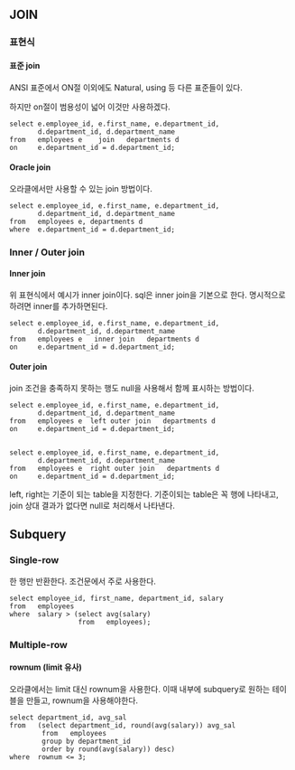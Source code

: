 ## JOIN

### 표현식

#### 표준 join

ANSI 표준에서 ON절 이외에도 Natural, using 등 다른 표준들이 있다.

하지만 on절이 범용성이 넓어 이것만 사용하겠다.

```
select e.employee_id, e.first_name, e.department_id, 
       d.department_id, d.department_name
from   employees e    join   departments d
on     e.department_id = d.department_id;
```



#### Oracle join

오라클에서만 사용할 수 있는 join 방법이다.

```
select e.employee_id, e.first_name, e.department_id, 
       d.department_id, d.department_name
from   employees e, departments d
where  e.department_id = d.department_id;
```



### Inner / Outer join

#### Inner join

위 표현식에서 예시가 inner join이다. sql은 inner join을 기본으로 한다. 명시적으로 하려면 inner를 추가하면된다.

```
select e.employee_id, e.first_name, e.department_id, 
       d.department_id, d.department_name
from   employees e   inner join   departments d
on     e.department_id = d.department_id;
```



#### Outer join

join 조건을 충족하지 못하는 행도 null을 사용해서 함께 표시하는 방법이다.

```
select e.employee_id, e.first_name, e.department_id, 
       d.department_id, d.department_name
from   employees e  left outer join   departments d
on     e.department_id = d.department_id;


select e.employee_id, e.first_name, e.department_id, 
       d.department_id, d.department_name
from   employees e  right outer join   departments d
on     e.department_id = d.department_id;
```

left, right는 기준이 되는 table을 지정한다. 기준이되는 table은 꼭 행에 나타내고, join 상대 결과가 없다면 null로 처리해서 나타낸다.



## Subquery

### Single-row

한 행만 반환한다. 조건문에서 주로 사용한다.

```
select employee_id, first_name, department_id, salary
from   employees
where  salary > (select avg(salary)
                 from   employees);
```



### Multiple-row 

#### rownum (limit 유사)

오라클에서는 limit 대신 rownum을 사용한다. 이때 내부에 subquery로 원하는 테이블을 만들고, rownum을 사용해야한다.

```
select department_id, avg_sal
from   (select department_id, round(avg(salary)) avg_sal
        from   employees
        group by department_id
        order by round(avg(salary)) desc)
where  rownum <= 3;
```

